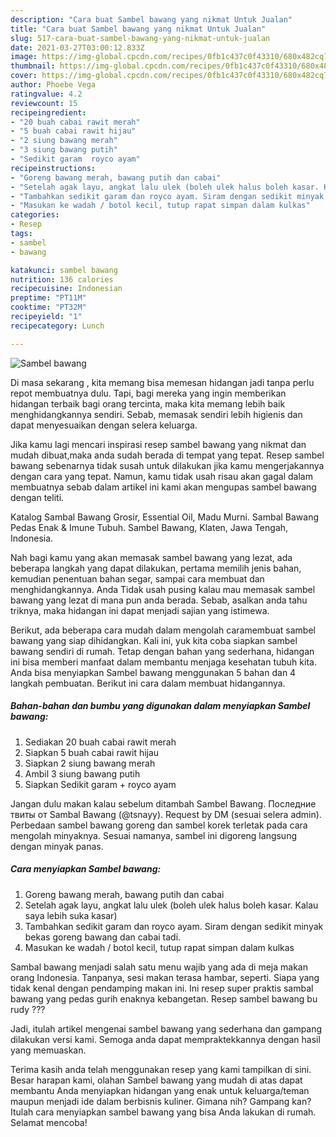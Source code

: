 ```yaml
---
description: "Cara buat Sambel bawang yang nikmat Untuk Jualan"
title: "Cara buat Sambel bawang yang nikmat Untuk Jualan"
slug: 517-cara-buat-sambel-bawang-yang-nikmat-untuk-jualan
date: 2021-03-27T03:00:12.833Z
image: https://img-global.cpcdn.com/recipes/0fb1c437c0f43310/680x482cq70/sambel-bawang-foto-resep-utama.jpg
thumbnail: https://img-global.cpcdn.com/recipes/0fb1c437c0f43310/680x482cq70/sambel-bawang-foto-resep-utama.jpg
cover: https://img-global.cpcdn.com/recipes/0fb1c437c0f43310/680x482cq70/sambel-bawang-foto-resep-utama.jpg
author: Phoebe Vega
ratingvalue: 4.2
reviewcount: 15
recipeingredient:
- "20 buah cabai rawit merah"
- "5 buah cabai rawit hijau"
- "2 siung bawang merah"
- "3 siung bawang putih"
- "Sedikit garam  royco ayam"
recipeinstructions:
- "Goreng bawang merah, bawang putih dan cabai"
- "Setelah agak layu, angkat lalu ulek (boleh ulek halus boleh kasar. Kalau saya lebih suka kasar)"
- "Tambahkan sedikit garam dan royco ayam. Siram dengan sedikit minyak bekas goreng bawang dan cabai tadi."
- "Masukan ke wadah / botol kecil, tutup rapat simpan dalam kulkas"
categories:
- Resep
tags:
- sambel
- bawang

katakunci: sambel bawang 
nutrition: 136 calories
recipecuisine: Indonesian
preptime: "PT11M"
cooktime: "PT32M"
recipeyield: "1"
recipecategory: Lunch

---
```



![Sambel bawang](https://img-global.cpcdn.com/recipes/0fb1c437c0f43310/680x482cq70/sambel-bawang-foto-resep-utama.jpg)

Di masa  sekarang , kita memang bisa memesan hidangan jadi tanpa perlu repot membuatnya dulu. Tapi, bagi mereka yang ingin memberikan hidangan terbaik bagi orang tercinta, maka kita memang lebih baik menghidangkannya sendiri. Sebab, memasak sendiri lebih higienis dan dapat menyesuaikan dengan selera keluarga.

Jika kamu lagi mencari inspirasi resep sambel bawang yang nikmat dan mudah dibuat,maka anda sudah berada di tempat yang tepat. Resep sambel bawang  sebenarnya tidak susah untuk dilakukan jika kamu mengerjakannya dengan cara yang tepat. Namun, kamu tidak usah risau akan gagal dalam membuatnya 
sebab dalam artikel ini kami akan mengupas sambel bawang dengan teliti.  

Katalog Sambal Bawang Grosir, Essential Oil, Madu Murni. Sambal Bawang Pedas Enak &amp; Imune Tubuh. Sambel Bawang, Klaten, Jawa Tengah, Indonesia.

Nah bagi kamu yang akan memasak sambel bawang yang lezat, ada beberapa langkah yang dapat dilakukan, pertama memilih jenis bahan, kemudian penentuan bahan segar, sampai cara membuat dan menghidangkannya. Anda Tidak usah pusing kalau mau memasak sambel bawang yang lezat di mana pun anda berada. Sebab, asalkan anda  tahu triknya, maka hidangan ini dapat menjadi sajian yang istimewa.

Berikut, ada beberapa cara mudah dalam mengolah caramembuat sambel bawang yang siap dihidangkan. Kali ini, yuk kita coba siapkan sambel bawang sendiri di rumah. Tetap dengan bahan yang sederhana, hidangan ini bisa memberi manfaat dalam membantu menjaga kesehatan tubuh kita. Anda bisa menyiapkan Sambel bawang menggunakan 5 bahan dan 4 langkah pembuatan. Berikut ini cara dalam membuat hidangannya.

<!--inarticleads1-->

##### Bahan-bahan dan bumbu yang digunakan dalam menyiapkan Sambel bawang:

1. Sediakan 20 buah cabai rawit merah
1. Siapkan 5 buah cabai rawit hijau
1. Siapkan 2 siung bawang merah
1. Ambil 3 siung bawang putih
1. Siapkan Sedikit garam + royco ayam


Jangan dulu makan kalau sebelum ditambah Sambel Bawang. Последние твиты от Sambal Bawang (@tsnayy). Request by DM (sesuai selera admin). Perbedaan sambel bawang goreng dan sambel korek terletak pada cara mengolah minyaknya. Sesuai namanya, sambel ini digoreng langsung dengan minyak panas. 

<!--inarticleads2-->

##### Cara menyiapkan Sambel bawang:

1. Goreng bawang merah, bawang putih dan cabai
1. Setelah agak layu, angkat lalu ulek (boleh ulek halus boleh kasar. Kalau saya lebih suka kasar)
1. Tambahkan sedikit garam dan royco ayam. Siram dengan sedikit minyak bekas goreng bawang dan cabai tadi.
1. Masukan ke wadah / botol kecil, tutup rapat simpan dalam kulkas


Sambal bawang menjadi salah satu menu wajib yang ada di meja makan orang Indonesia. Tanpanya, sesi makan terasa hambar, seperti. Siapa yang tidak kenal dengan pendamping makan ini. Ini resep super praktis sambal bawang yang pedas gurih enaknya kebangetan. Resep sambel bawang bu rudy ??? 

Jadi, itulah artikel mengenai  sambel bawang  yang sederhana dan gampang dilakukan versi kami. Semoga anda dapat mempraktekkannya dengan hasil yang memuaskan. 

Terima kasih anda telah menggunakan resep yang kami tampilkan di sini. Besar harapan kami, olahan  Sambel bawang yang mudah di atas dapat membantu Anda menyiapkan hidangan yang enak untuk keluarga/teman maupun menjadi ide dalam berbisnis kuliner. Gimana nih? Gampang kan? Itulah cara menyiapkan sambel bawang yang bisa Anda lakukan di rumah. Selamat mencoba!

